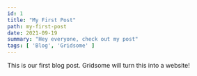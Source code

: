 ```yaml
---
id: 1
title: "My First Post"
path: my-first-post
date: 2021-09-19
summary: "Hey everyone, check out my post"
tags: [ 'Blog', 'Gridsome' ]
---
```


This is our first blog post. Gridsome will turn this into a website!